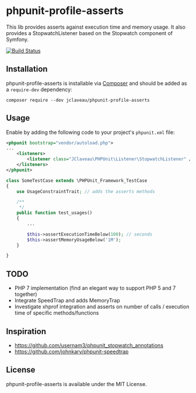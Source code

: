 # phpunit-profile-asserts

This lib provides asserts against execution time and memory usage.
It also provides a StopwatchListener based on the Stopwatch component of Symfony.

[![Build Status](https://travis-ci.org/jclaveau/phpunit-profile-asserts.svg?branch=master)](https://travis-ci.org/jclaveau/phpunit-profile-asserts)

## Installation


phpunit-profile-asserts is installable via [Composer](http://getcomposer.org)
and should be added as a `require-dev` dependency:

    composer require --dev jclaveau/phpunit-profile-asserts

## Usage

Enable by adding the following code to your project's `phpunit.xml` file:

```xml
<phpunit bootstrap="vendor/autoload.php">
...
    <listeners>
        <listener class="JClaveau\PHPUnit\Listener\StopwatchListener" />
    </listeners>
</phpunit>
```

```php
class SomeTestCase extends \PHPUnit_Framework_TestCase
{
    use UsageConstraintTrait; // adds the asserts methods

    /**
     */
    public function test_usages()
    {
        ...

        $this->assertExecutionTimeBelow(100); // seconds
        $this->assertMemoryUsageBelow('1M');
    }

}
```

## TODO

+ PHP 7 implementation (find an elegant way to support PHP 5 and 7 together)
+ Integrate SpeedTrap and adds MemoryTrap
+ Investigate xhprof integration and asserts on number of calls / execution time of specific methods/functions

## Inspiration

+ https://github.com/usernam3/phpunit_stopwatch_annotations
+ https://github.com/johnkary/phpunit-speedtrap


## License

phpunit-profile-asserts is available under the MIT License.
